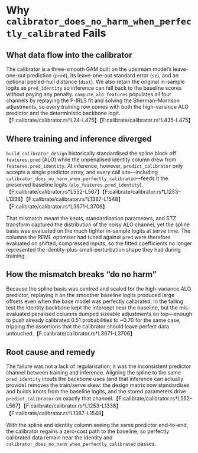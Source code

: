 # Why `calibrator_does_no_harm_when_perfectly_calibrated` Fails

## What data flow into the calibrator
The calibrator is a three-smooth GAM built on the upstream model’s leave-one-out
prediction (`pred`), its leave-one-out standard error (`se`), and an optional
peeled-hull distance (`dist`). We also retain the original in-sample logits as
`pred_identity` so inference can fall back to the baseline scores without paying
any penalty. `compute_alo_features` populates all four channels by replaying the
P-IRLS fit and solving the Sherman–Morrison adjustments, so every training row
comes with both the high-variance ALO predictor and the deterministic backbone
logit.【F:calibrate/calibrator.rs†L24-L475】【F:calibrate/calibrator.rs†L435-L475】

## Where training and inference diverged
`build_calibrator_design` historically standardised the spline block off
`features.pred` (ALO) while the unpenalised identity column drew from
`features.pred_identity`. At inference, however, `predict_calibrator` only
accepts a single predictor array, and every call site—including
`calibrator_does_no_harm_when_perfectly_calibrated`—feeds it the preserved
baseline logits (`alo_features.pred_identity`).【F:calibrate/calibrator.rs†L552-L567】【F:calibrate/calibrator.rs†L1253-L1338】【F:calibrate/calibrator.rs†L1387-L1548】【F:calibrate/calibrator.rs†L3671-L3706】

That mismatch meant the knots, standardisation parameters, and STZ transform
captured the distribution of the noisy ALO channel, yet the spline basis was
evaluated on the much tighter in-sample logits at serve time. The columns the
REML optimiser had tuned against `pred` were therefore evaluated on shifted,
compressed inputs, so the fitted coefficients no longer represented the
identity-plus-small-perturbation shape they had during training.

## How the mismatch breaks “do no harm”
Because the spline basis was centred and scaled for the high-variance ALO
predictor, replaying it on the smoother baseline logits produced large offsets
even when the base model was perfectly calibrated. In the failing test the
identity backbone kept the intercept near the baseline, but the mis-evaluated
penalised columns dumped sizeable adjustments on top—enough to push already
calibrated 0.51 probabilities to ~0.70 for the same case, tripping the
assertions that the calibrator should leave perfect data untouched.【F:calibrate/calibrator.rs†L3671-L3706】

## Root cause and remedy
The failure was not a lack of regularisation; it was the inconsistent predictor
channel between training and inference. Aligning the spline to the same
`pred_identity` inputs the backbone uses (and that inference can actually
provide) removes the train/serve skew: the design matrix now standardises and
builds knots from the baseline logits, and the stored parameters drive
`predict_calibrator` on exactly that channel.【F:calibrate/calibrator.rs†L552-L567】【F:calibrate/calibrator.rs†L1253-L1338】【F:calibrate/calibrator.rs†L1387-L1548】

With the spline and identity column seeing the same predictor end-to-end, the
calibrator regains a zero-cost path to the baseline, so perfectly calibrated data
remain near the identity and `calibrator_does_no_harm_when_perfectly_calibrated`
passes.
